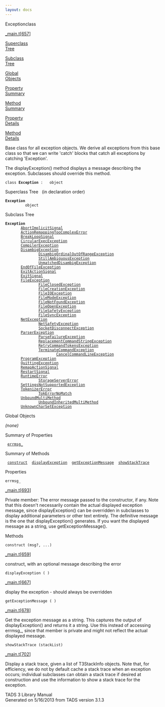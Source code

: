 ```yaml
---
layout: docs
---
```

<span class="title">Exception</span><span class="type">class</span>

[\_main.t](../file/_main.t.html)\[[657](../source/_main.t.html#657)\]

[Superclass  
Tree](#_SuperClassTree_)

[Subclass  
Tree](#_SubClassTree_)

[Global  
Objects](#_ObjectSummary_)

[Property  
Summary](#_PropSummary_)

[Method  
Summary](#_MethodSummary_)

[Property  
Details](#_Properties_)

[Method  
Details](#_Methods_)

<div class="fdesc">

Base class for all exception objects. We derive all exceptions from this
base class so that we can write 'catch' blocks that catch all exceptions
by catching 'Exception'.

The displayException() method displays a message describing the
exception. Subclasses should override this method.

`class `**`Exception`**` :   object`

</div>

<span id="_SuperClassTree_"></span>

<div class="mjhd">

<span class="hdln">Superclass Tree</span>   (in declaration order)

</div>

**`Exception`**  
`         object`  
<span id="_SubClassTree_"></span>

<div class="mjhd">

<span class="hdln">Subclass Tree</span>  

</div>

**`Exception`**  
`         `[`AbortImplicitSignal`](../object/AbortImplicitSignal.html)  
`         `[`ActionRemappingTooComplexError`](../object/ActionRemappingTooComplexError.html)  
`         `[`BreakLoopSignal`](../object/BreakLoopSignal.html)  
`         `[`CircularExecException`](../object/CircularExecException.html)  
`         `[`CompilerException`](../object/CompilerException.html)  
`         `[`DisambigException`](../object/DisambigException.html)  
`                 `[`DisambigOrdinalOutOfRangeException`](../object/DisambigOrdinalOutOfRangeException.html)  
`                 `[`StillAmbiguousException`](../object/StillAmbiguousException.html)  
`                 `[`UnmatchedDisambigException`](../object/UnmatchedDisambigException.html)  
`         `[`EndOfFileException`](../object/EndOfFileException.html)  
`         `[`ExitActionSignal`](../object/ExitActionSignal.html)  
`         `[`ExitSignal`](../object/ExitSignal.html)  
`         `[`FileException`](../object/FileException.html)  
`                 `[`FileClosedException`](../object/FileClosedException.html)  
`                 `[`FileCreationException`](../object/FileCreationException.html)  
`                 `[`FileIOException`](../object/FileIOException.html)  
`                 `[`FileModeException`](../object/FileModeException.html)  
`                 `[`FileNotFoundException`](../object/FileNotFoundException.html)  
`                 `[`FileOpenException`](../object/FileOpenException.html)  
`                 `[`FileSafetyException`](../object/FileSafetyException.html)  
`                 `[`FileSyncException`](../object/FileSyncException.html)  
`         `[`NetException`](../object/NetException.html)  
`                 `[`NetSafetyException`](../object/NetSafetyException.html)  
`                 `[`SocketDisconnectException`](../object/SocketDisconnectException.html)  
`         `[`ParserException`](../object/ParserException.html)  
`                 `[`ParseFailureException`](../object/ParseFailureException.html)  
`                 `[`ReplacementCommandStringException`](../object/ReplacementCommandStringException.html)  
`                 `[`RetryCommandTokensException`](../object/RetryCommandTokensException.html)  
`                 `[`TerminateCommandException`](../object/TerminateCommandException.html)  
`                         `[`CancelCommandLineException`](../object/CancelCommandLineException.html)  
`         `[`ProgramException`](../object/ProgramException.html)  
`         `[`QuittingException`](../object/QuittingException.html)  
`         `[`RemapActionSignal`](../object/RemapActionSignal.html)  
`         `[`RestartSignal`](../object/RestartSignal.html)  
`         `[`RuntimeError`](../object/RuntimeError.html)  
`                 `[`StorageServerError`](../object/StorageServerError.html)  
`         `[`SettingsNotSupportedException`](../object/SettingsNotSupportedException.html)  
`         `[`TokenizerError`](../object/TokenizerError.html)  
`                 `[`TokErrorNoMatch`](../object/TokErrorNoMatch.html)  
`         `[`UnboundMultiMethod`](../object/UnboundMultiMethod.html)  
`                 `[`UnboundInheritedMultiMethod`](../object/UnboundInheritedMultiMethod.html)  
`         `[`UnknownCharSetException`](../object/UnknownCharSetException.html)  
<span id="_ObjectSummary_"></span>

<div class="mjhd">

<span class="hdln">Global Objects</span>  

</div>

*(none)* <span id="_PropSummary_"></span>

<div class="mjhd">

<span class="hdln">Summary of Properties</span>  

</div>

` `[`errmsg_`](#errmsg_)`  `

<span id="_MethodSummary_"></span>

<div class="mjhd">

<span class="hdln">Summary of Methods</span>  

</div>

` `[`construct`](#construct)`  `[`displayException`](#displayException)`  `[`getExceptionMessage`](#getExceptionMessage)`  `[`showStackTrace`](#showStackTrace)`  `

<span id="_Properties_"></span>

<div class="mjhd">

<span class="hdln">Properties</span>  

</div>

<span id="errmsg_"></span>

`errmsg_`

[\_main.t](../file/_main.t.html)\[[693](../source/_main.t.html#693)\]

<div class="desc">

Private member: The error message passed to the constructor, if any.
Note that this doesn't necessarily contain the actual displayed
exception message, since displayException() can be overridden in
subclasses to display additional parameters or other text entirely. The
definitive message is the one that displayException() generates. If you
want the displayed message as a string, use getExceptionMessage().

</div>

<span id="_Methods_"></span>

<div class="mjhd">

<span class="hdln">Methods</span>  

</div>

<span id="construct"></span>

`construct (msg?, ...)`

[\_main.t](../file/_main.t.html)\[[659](../source/_main.t.html#659)\]

<div class="desc">

construct, with an optional message describing the error

</div>

<span id="displayException"></span>

`displayException ( )`

[\_main.t](../file/_main.t.html)\[[667](../source/_main.t.html#667)\]

<div class="desc">

display the exception - should always be overridden

</div>

<span id="getExceptionMessage"></span>

`getExceptionMessage ( )`

[\_main.t](../file/_main.t.html)\[[678](../source/_main.t.html#678)\]

<div class="desc">

Get the exception message as a string. This captures the output of
displayException() and returns it a string. Use this instead of
accessing errmsg\_, since that member is private and might not reflect
the actual displayed message.

</div>

<span id="showStackTrace"></span>

`showStackTrace (stackList)`

[\_main.t](../file/_main.t.html)\[[702](../source/_main.t.html#702)\]

<div class="desc">

Display a stack trace, given a list of T3StackInfo objects. Note that,
for efficiency, we do not by default cache a stack trace when an
exception occurs; individual subclasses can obtain a stack trace if
desired at construction and use the information to show a stack trace
for the exception.

</div>

<div class="ftr">

TADS 3 Library Manual  
Generated on 5/16/2013 from TADS version 3.1.3

</div>
